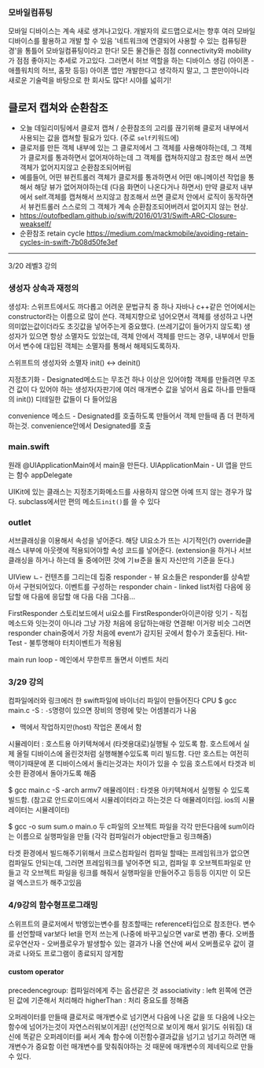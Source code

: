 ### 모바일컴퓨팅
모바일 디바이스는 계속 새로 생겨나고있다. 개발자의 로드맵으로서는 향후 여러 모바일 디바이스를 활용하고 개발 할 수 있음
'네트워크에 연결되어 사용할 수 있는 컴퓨팅환경'을 통틀어 모바일컴퓨팅이라고 한다!
모든 물건들은 점점 connectivity와 mobility가 점점 좋아지는 추세로 가고있다.
그러면서 허브 역할을 하는 디바이스 생김 (아이폰 - 애플워치의 허브, 홈팟 등등)
아이폰 앱만 개발한다고 생각하지 말고, 그 뿐만이아니라 새로운 기술력을 바탕으로 한 회사도 많다! 시야를 넓히기!

## 클로저 캡쳐와 순환참조
- 오늘 데일리미팅에서 클로저 캡쳐 / 순환참조의 고리를 끊기위해 클로저 내부에서 사용되는 값을 캡쳐할 필요가 있다. (주로 `self`키워드에)
- 클로저를 만든 객체 내부에 있는 그 클로저에서 그 객체를 사용해야하는데, 그 객체가 클로저를 통과하면서 없어져야하는데 그 객체를 캡쳐하지않고 참조만 해서 쓰면 객체가 없어지지않고 순환참조되어버림
- 예를들어, 어떤 뷰컨트롤러 객체가 클로저를 통과하면서 어떤 애니메이션 작업을 통해서 해당 뷰가 없어져야하는데 (다음 화면이 나온다거나 하면서) 만약 클로저 내부에서 self.객체를 캡쳐해서 쓰지않고 참조해서 쓰면 클로저 안에서 로직이 동작하면서 뷰컨트롤러 스스로의 그 객체가 계속 순환참조되어버려서 없어지지 않는 현상.
- https://outofbedlam.github.io/swift/2016/01/31/Swift-ARC-Closure-weakself/
- 순환참조 retain cycle https://medium.com/mackmobile/avoiding-retain-cycles-in-swift-7b08d50fe3ef

***
3/20 레벨3 강의


### 생성자 상속과 재정의
생성자: 스위프트에서도 까다롭고 어려운 문법규칙 중 하나
자바나 c++같은 언어에서는 constructor라는 이름으로 많이 쓴다.
객체지향으로 넘어오면서 객체를 생성하고 나면 의미없는값이더라도 초깃값을 넣어주는게 중요했다. (쓰레기값이 들어가지 않도록)
생성자가 있으면 항상 소멸자도 있었는데,
객체 안에서 객체를 만드는 경우, 내부에서 만들어서 변수에 대입된 객체는 소멸자를 통해서 해제되도록하자.

스위프트의 생성자와 소멸자
init() <-> deinit()

지정초기화 - Designated메소드는 무조건 하나 이상은 있어야함 객체를 만들려면 무조건 값이 다 있어야 하는 생성자(자판기에 여러 매개변수 값을 넣어서 음료 하나를 만들때의 init()) 디테일한 값들이 다 들어있음

convenience 메소드 - Designated를 호출하도록 만들어서 객체 만들때 좀 더 편하게 하는것. convenience안에서 Designated를 호출

### main.swift
원래 \@UIApplicationMain에서 main을 만든다.
UIApplicationMain - UI 앱을 만드는 함수
appDelegate

UIKit에 있는 클래스는 지정초기화메소드를 사용하지 않으면 아예 뜨지 않는 경우가 많다. subclass에서만 편의 메소드`init()`를 쓸 수 있다

### outlet
서브클래싱을 이용해서 속성을 넣어준다. 해당 UI요소가 뜨는 시기적인(?) override클래스 내부에 아웃렛에 적용되어야할 속성 코드를 넣어준다. (extension을 하거나 서브클래싱을 하거나 하는데 둘 중에어떤 것에 기ㅂ준을 둘지 자신만의 기준을 둔다.)

UIView ㄴ- 컨텐츠를 그리는데 집중
responder - 뷰 요소들은 responder를 상속받아서 구현되어있다. 이벤트를 구성하는 responder chain - linked list처럼 다음에 응답할 애 다음에 응답할 애 다음 다음 그다음...

FirstResponder
스토리보드에서 ui요소를 FirstResponder아이콘이랑 잇기 - 직접 메소드와 잇는것이 아니라 그냥 가장 처음에 응답하는애랑 연결해! 이거랑 비슷
그러면 responder chain중에서 가장 처음에 event가 감지된 곳에서 함수가 호출된다.
Hit-Test - 불투명해야 터치이벤트가 적용됨

main run loop - 메인에서 무한루프 돌면서 이벤트 처리


### 3/29 강의
컴파일에러와 링크에러
한 swift파일에 바이너리 파일이 만들어진다
CPU
$ gcc main.c -S : `-S`명령이 있으면 장비의 명령에 맞는 어셈블리가 나옴
  - 맥에서 작업하지만(host) 작업은 폰에서 함

시뮬레이터 : 호스트용 아키텍쳐에서 (타겟용대로)실행될 수 있도록 함. 호스트에서 실제 올릴 디바이스에 올린것처럼 실행해볼수있도록 미리 빌드함. 다만 호스트는 여전히 맥이기때문에 폰 디바이스에서 돌리는것과는 차이가 있을 수 있음
호스트에서 타겟과 비슷한 환경에서 돌아가도록 해줌

$ gcc main.c -S -arch armv7
애뮬레이터 : 타겟용 아키텍쳐에서 실행될 수 있도록 빌드함.
(참고로 안드로이드에서 시뮬레이터라고 하는것은 다 애뮬레이터임. ios의 시뮬레이터는 시뮬레이터)

$ gcc -o sum sum.o main.o
두 c파일의 오브젝트 파일을 각각 만든다음에 sum이라는 이름으로 실행파일을 만듦 (각각 컴파일러가 object만들고 링크해줌)

타겟 환경에서 빌드해주기위해서 크로스컴파일러
컴파일 할때는 프레임워크가 없으면 컴파일도 안되는데, 그러면 프레임워크를 넣어주면 되고, 컴파일 후 오브젝트파일로 만들고 각 오브젝트 파일을 링크를 해줘서 실행파일을 만들어주고 등등등 이지만 이 모든걸 엑스코드가 해주고있음


### 4/9강의 함수형프로그래밍
스위프트의 클로저에서 밖엥있는변수를 참조할때는 reference타입으로 참조한다.
변수를 선언할때 var보다 let을 먼저 쓰는게 (나중에 바꾸고싶으면 var로 변경) 좋다.
오버플로우연산자 - 오버플로우가 발생할수 있는 결과가 나올 연산에 써서 오버플로우 값이 결과로 나와도 프로그램이 종료되지 않게함

#### custom operator

precedencegroup: 컴파일러에게 주는 옵션같은 것
associativity : left 왼쪽에 연관된 값에 기준해서 처리해라
higherThan : 처리 중요도를 정해줌

오퍼레이터를 만들때 클로저로 매개변수로 넘기면서 다음에 나온 값을 또 다음에 나오는 함수에 넘어가는것이 자연스러워보이게끔! (선언적으로 보이게 해서 읽기도 쉬워짐)
대신에 똑같은 오퍼레이터를 써서 계속 함수에 이전함수결과값을 넘기고 넘기고 하려면 매개변수가 중요함
이런 매개변수를 맞춰줘야하는 것 때문에 매개변수의 제네릭으로 만들 수 있다.
